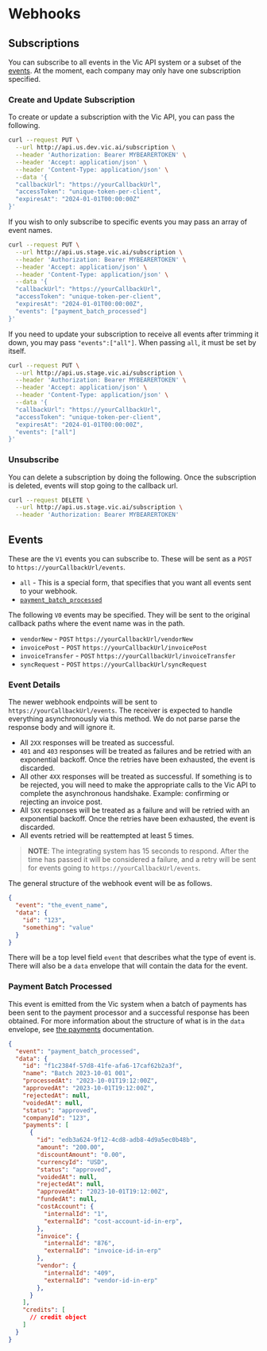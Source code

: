 # Webhooks

## Subscriptions

You can subscribe to all events in the Vic API system or a subset of the
[events](#events). At the moment, each company may only have one subscription
specified.

### Create and Update Subscription

To create or update a subscription with the Vic API, you can pass the following.

```sh
curl --request PUT \
  --url http://api.us.dev.vic.ai/subscription \
  --header 'Authorization: Bearer MYBEARERTOKEN' \
  --header 'Accept: application/json' \
  --header 'Content-Type: application/json' \
  --data '{
  "callbackUrl": "https://yourCallbackUrl",
  "accessToken": "unique-token-per-client",
  "expiresAt": "2024-01-01T00:00:00Z"
}'
```

If you wish to only subscribe to specific events you may pass an array of event
names.

```sh
curl --request PUT \
  --url http://api.us.stage.vic.ai/subscription \
  --header 'Authorization: Bearer MYBEARERTOKEN' \
  --header 'Accept: application/json' \
  --header 'Content-Type: application/json' \
  --data '{
  "callbackUrl": "https://yourCallbackUrl",
  "accessToken": "unique-token-per-client",
  "expiresAt": "2024-01-01T00:00:00Z",
  "events": ["payment_batch_processed"]
}'
```

If you need to update your subscription to receive all events after trimming it
down, you may pass `"events":["all"]`. When passing `all`, it must be set by
itself.

```sh
curl --request PUT \
  --url http://api.us.stage.vic.ai/subscription \
  --header 'Authorization: Bearer MYBEARERTOKEN' \
  --header 'Accept: application/json' \
  --header 'Content-Type: application/json' \
  --data '{
  "callbackUrl": "https://yourCallbackUrl",
  "accessToken": "unique-token-per-client",
  "expiresAt": "2024-01-01T00:00:00Z",
  "events": ["all"]
}'
```

### Unsubscribe

You can delete a subscription by doing the following. Once the subscription is
deleted, events will stop going to the callback url.

```sh
curl --request DELETE \
  --url http://api.us.stage.vic.ai/subscription \
  --header 'Authorization: Bearer MYBEARERTOKEN'
```

## Events

These are the `V1` events you can subscribe to. These will be sent as a `POST`
to `https://yourCallbackUrl/events`.

* `all` - This is a special form, that specifies that you want all events sent
  to your webhook.
* [`payment_batch_processed`](#payment-batch-processed)

The following `V0` events may be specified. They will be sent to the original
callback paths where the event name was in the path.

* `vendorNew` - `POST` `https://yourCallbackUrl/vendorNew`
* `invoicePost` - `POST` `https://yourCallbackUrl/invoicePost`
* `invoiceTransfer` - `POST` `https://yourCallbackUrl/invoiceTransfer`
* `syncRequest` - `POST` `https://yourCallbackUrl/syncRequest`

### Event Details

The newer webhook endpoints will be sent to `https://yourCallbackUrl/events`.
The receiver is expected to handle everything asynchronously via this method. We
do not parse parse the response body and will ignore it.

* All `2XX` responses will be treated as successful.
* `401` and `403` responses will be treated as failures and be retried with an
  exponential backoff. Once the retries have been exhausted, the event is
  discarded.
* All other `4XX` responses will be treated as successful. If something is to be
  rejected, you will need to make the appropriate calls to the Vic API to
  complete the asynchronous handshake. Example: confirming or rejecting an
  invoice post.
* All `5XX` responses will be treated as a failure and will be retried with an
  exponential backoff. Once the retries have been exhausted, the event is
  discarded.
* All events retried will be reattempted at least 5 times.

> **NOTE**: The integrating system has 15 seconds to respond. After the time has
> passed it will be considered a failure, and a retry will be sent for events
> going to `https://yourCallbackUrl/events`.

The general structure of the webhook event will be as follows.

```json
{
  "event": "the_event_name",
  "data": {
    "id": "123",
    "something": "value"
  }
}
```

There will be a top level field `event` that describes what the type of event
is. There will also be a `data` envelope that will contain the data for the
event.

### Payment Batch Processed

This event is emitted from the Vic system when a batch of payments has been sent
to the payment processor and a successful response has been obtained. For more
information about the structure of what is in the `data` envelope, see
[the payments](./payments.md) documentation.

```json
{
  "event": "payment_batch_processed",
  "data": {
    "id": "f1c2384f-57d8-41fe-afa6-17caf62b2a3f",
    "name": "Batch 2023-10-01 001",
    "processedAt": "2023-10-01T19:12:00Z",
    "approvedAt": "2023-10-01T19:12:00Z",
    "rejectedAt": null,
    "voidedAt": null,
    "status": "approved",
    "companyId": "123",
    "payments": [
      {
        "id": "edb3a624-9f12-4cd8-adb8-4d9a5ec0b48b",
        "amount": "200.00",
        "discountAmount": "0.00",
        "currencyId": "USD",
        "status": "approved",
        "voidedAt": null,
        "rejectedAt": null,
        "approvedAt": "2023-10-01T19:12:00Z",
        "fundedAt": null,
        "costAccount": {
          "internalId": "1",
          "externalId": "cost-account-id-in-erp",
        },
        "invoice": {
          "internalId": "876",
          "externalId": "invoice-id-in-erp"
        },
        "vendor": {
          "internalId": "409",
          "externalId": "vendor-id-in-erp"
        },
      }
    ],
    "credits": [
      // credit object
    ]
  }
}
```
